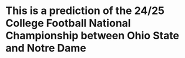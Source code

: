 # This is a prediction of the 24/25 College Football National Championship between Ohio State and Notre Dame
